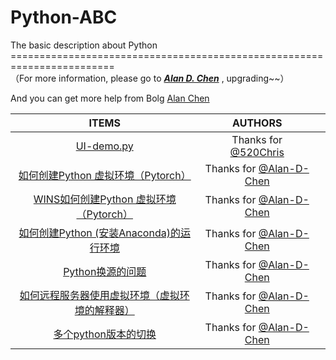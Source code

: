 # Python-ABC
The basic description about Python
========================================================================<br>
（For more information, please go to ***[Alan D. Chen](https://github.com/Alan-D-Chen/Python-ABC)*** , upgrading~~）

And you can get more help from Bolg [Alan Chen](https://www.cnblogs.com/alanchens/) 

| ITEMS | AUTHORS |  |
| :-----:| :----: | :----: |
 |[UI-demo.py](https://github.com/Alan-D-Chen/Python-ABC/blob/master/UI-demo.py)|Thanks for [@520Chris](https://github.com/520Chris)|||
 |[如何创建Python 虚拟环境（Pytorch）](https://github.com/Alan-D-Chen/Python-ABC/blob/master/%E5%A6%82%E4%BD%95%E5%88%9B%E5%BB%BAPython%20%E8%99%9A%E6%8B%9F%E7%8E%AF%E5%A2%83%EF%BC%88Pytorch%EF%BC%89.md)|Thanks for [@Alan-D-Chen](https://github.com/Alan-D-Chen)||| 
 |[WINS如何创建Python 虚拟环境（Pytorch）](https://github.com/Alan-D-Chen/Python-ABC/blob/master/WINS%E5%A6%82%E4%BD%95%E5%AE%89%E8%A3%85python%E8%99%9A%E6%8B%9F%E7%8E%AF%E5%A2%83%EF%BC%88pytorch%EF%BC%89.md)|Thanks for [@Alan-D-Chen](https://github.com/Alan-D-Chen)|||
 |[如何创建Python (安装Anaconda)的运行环境](https://github.com/Alan-D-Chen/Python-ABC/blob/master/anaconda%E7%9A%84%E5%AE%89%E8%A3%85%E5%92%8C%E5%8D%B8%E8%BD%BD.md)|Thanks for [@Alan-D-Chen](https://github.com/Alan-D-Chen)|||
 |[Python换源的问题](https://github.com/Alan-D-Chen/Python-ABC/blob/master/python%E6%8D%A2%E6%BA%90%E7%9A%84%E9%97%AE%E9%A2%98.md)|Thanks for [@Alan-D-Chen](https://github.com/Alan-D-Chen)|||
  |[如何远程服务器使用虚拟环境（虚拟环境的解释器）](https://github.com/Alan-D-Chen/Python-ABC/blob/master/pycharm_server_remote_vir-env.md)|Thanks for [@Alan-D-Chen](https://github.com/Alan-D-Chen)|||
  |[多个python版本的切换](https://github.com/Alan-D-Chen/Python-ABC/blob/master/python_switch.md)|Thanks for [@Alan-D-Chen](https://github.com/Alan-D-Chen)|||
 
